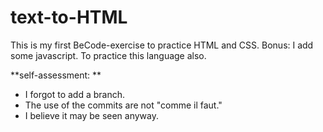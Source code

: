 # text-to-HTML

This is my first BeCode-exercise to practice HTML and CSS.
Bonus: I add some javascript. To practice this language also.

**self-assessment: **

- I forgot to add a branch.
- The use of the commits are not "comme il faut."
- I believe it may be seen anyway.
